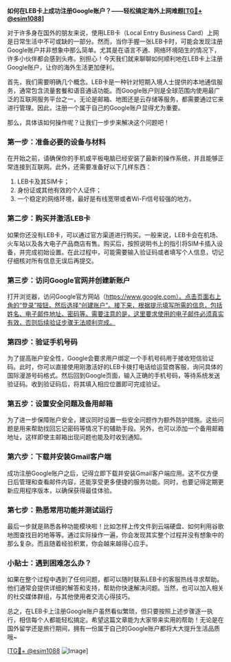 **如何在LEB卡上成功注册Google账户？——轻松搞定海外上网难题[[TG💪+ @esim1088](https://t.me/s/esim1088)]**

对于许多身在国外的朋友来说，使用LEB卡（Local Entry Business Card）上网是日常生活中不可或缺的一部分。然而，当你手握一张LEB卡时，可能会发现注册Google账户并非想象中那么简单。尤其是在语言不通、网络环境陌生的情况下，许多小伙伴都会感到头疼。别担心！今天我们就来聊聊如何顺利地在LEB卡上注册Google账户，让你的海外生活更加便利。

首先，我们需要明确几个概念。LEB卡是一种针对短期入境人士提供的本地通信服务，通常包含流量套餐和语音通话功能。而Google账户则是全球范围内使用最广泛的互联网服务平台之一，无论是邮箱、地图还是云存储等服务，都需要通过它来进行管理。因此，注册一个属于自己的Google账户显得尤为重要。

那么，具体该如何操作呢？让我们一步步来解决这个问题吧！

### **第一步：准备必要的设备与材料**
在开始之前，请确保你的手机或平板电脑已经安装了最新的操作系统，并且能够正常连接到互联网。此外，还需要准备好以下几样东西：
1. LEB卡及其SIM卡；
2. 身份证或其他有效的个人证件；
3. 一个稳定的网络环境，最好是有线宽带或者Wi-Fi信号较强的地方。

### **第二步：购买并激活LEB卡**
如果你还没有LEB卡，可以通过官方渠道进行购买。一般来说，LEB卡会在机场、火车站以及各大电子产品商店有售。购买后，按照说明书上的指引将SIM卡插入设备，并完成初始设置。在此过程中，可能需要输入验证码或者填写个人信息，切记仔细核对所有信息无误后再提交。

### **第三步：访问Google官网并创建新账户**
打开浏览器，访问Google官方网站（https://www.google.com）。点击页面右上角的“登录”按钮，然后选择“创建账户”。接下来，根据提示填写所需的信息，包括姓名、电子邮件地址、密码等。需要注意的是，这里要求使用的电子邮件必须真实有效，否则后续验证步骤无法顺利完成。

### **第四步：验证手机号码**
为了提高账户安全性，Google会要求用户绑定一个手机号码用于接收短信验证码。此时，你可以直接使用刚激活好的LEB卡拨打电话给运营商客服，询问具体的国际漫游号码格式。然后回到Google页面，输入正确的手机号码，等待系统发送验证码。收到验证码后，将其填入相应位置即可完成验证。

### **第五步：设置安全问题及备用邮箱**
为了进一步保障账户安全，建议同时设置一些安全问题作为额外防护措施。这些问题是用来帮助找回忘记密码等情况下的辅助手段。另外，也可以添加一个备用邮箱地址，这样即使主邮箱出现问题也能及时收到通知。

### **第六步：下载并安装Gmail客户端**
成功注册Google账户之后，记得立即下载并安装Gmail客户端应用。这不仅方便日后管理和查看邮件内容，还能享受更多便捷的服务功能。同时，也要记得定期更新应用程序版本，以确保获得最佳体验。

### **第七步：熟悉常用功能并测试运行**
最后一步就是熟悉各种功能模块啦！比如怎样上传文件到云端硬盘、如何利用谷歌地图查找目的地等等。通过实际操作一遍，你会发现其实整个过程并没有想象中的那么复杂。而且随着经验积累，你会越来越得心应手。

### **小贴士：遇到困难怎么办？**
如果在整个过程中遇到了任何问题，都可以随时联系LEB卡的客服热线寻求帮助。他们通常会提供详细的解答和支持，帮助你快速解决问题。当然，也可以加入相关的社交媒体群组，与其他使用者交流心得技巧。

总之，在LEB卡上注册Google账户虽然看似繁琐，但只要按照上述步骤逐一执行，相信每个人都能轻松搞定。希望这篇文章能为大家带来实用的帮助！无论是在国外留学还是旅行期间，拥有一份属于自己的Google账户都将大大提升生活品质哦~

[[TG💪+ @esim1088](https://t.me/s/esim1088) ![Image](https://i.postimg.cc/4NQfJmqS/Snipaste-2025-05-13-00-14-12.png)]